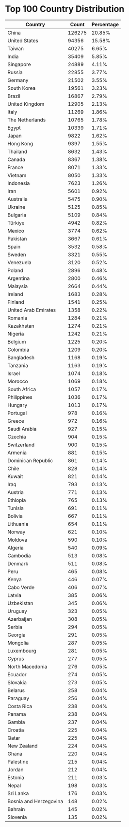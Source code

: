 # Top 100 Country Distribution
| Country | Count | Percentage |
|----|----|----|
| China | 126275 | 20.85% |
| United States | 94356 | 15.58% |
| Taiwan | 40275 | 6.65% |
| India | 35409 | 5.85% |
| Singapore | 24889 | 4.11% |
| Russia | 22855 | 3.77% |
| Germany | 21502 | 3.55% |
| South Korea | 19561 | 3.23% |
| Brazil | 16867 | 2.79% |
| United Kingdom | 12905 | 2.13% |
| Italy | 11269 | 1.86% |
| The Netherlands | 10765 | 1.78% |
| Egypt | 10339 | 1.71% |
| Japan | 9822 | 1.62% |
| Hong Kong | 9397 | 1.55% |
| Thailand | 8632 | 1.43% |
| Canada | 8367 | 1.38% |
| France | 8071 | 1.33% |
| Vietnam | 8050 | 1.33% |
| Indonesia | 7623 | 1.26% |
| Iran | 5601 | 0.92% |
| Australia | 5475 | 0.90% |
| Ukraine | 5125 | 0.85% |
| Bulgaria | 5109 | 0.84% |
| Türkiye | 4942 | 0.82% |
| Mexico | 3774 | 0.62% |
| Pakistan | 3667 | 0.61% |
| Spain | 3532 | 0.58% |
| Sweden | 3321 | 0.55% |
| Venezuela | 3120 | 0.52% |
| Poland | 2896 | 0.48% |
| Argentina | 2800 | 0.46% |
| Malaysia | 2664 | 0.44% |
| Ireland | 1683 | 0.28% |
| Finland | 1541 | 0.25% |
| United Arab Emirates | 1358 | 0.22% |
| Romania | 1284 | 0.21% |
| Kazakhstan | 1274 | 0.21% |
| Nigeria | 1242 | 0.21% |
| Belgium | 1225 | 0.20% |
| Colombia | 1209 | 0.20% |
| Bangladesh | 1168 | 0.19% |
| Tanzania | 1163 | 0.19% |
| Israel | 1074 | 0.18% |
| Morocco | 1069 | 0.18% |
| South Africa | 1057 | 0.17% |
| Philippines | 1036 | 0.17% |
| Hungary | 1013 | 0.17% |
| Portugal | 978 | 0.16% |
| Greece | 972 | 0.16% |
| Saudi Arabia | 927 | 0.15% |
| Czechia | 904 | 0.15% |
| Switzerland | 900 | 0.15% |
| Armenia | 881 | 0.15% |
| Dominican Republic | 861 | 0.14% |
| Chile | 828 | 0.14% |
| Kuwait | 821 | 0.14% |
| Iraq | 793 | 0.13% |
| Austria | 771 | 0.13% |
| Ethiopia | 765 | 0.13% |
| Tunisia | 691 | 0.11% |
| Bolivia | 667 | 0.11% |
| Lithuania | 654 | 0.11% |
| Norway | 621 | 0.10% |
| Moldova | 590 | 0.10% |
| Algeria | 540 | 0.09% |
| Cambodia | 513 | 0.08% |
| Denmark | 511 | 0.08% |
| Peru | 465 | 0.08% |
| Kenya | 446 | 0.07% |
| Cabo Verde | 406 | 0.07% |
| Latvia | 385 | 0.06% |
| Uzbekistan | 345 | 0.06% |
| Uruguay | 323 | 0.05% |
| Azerbaijan | 308 | 0.05% |
| Serbia | 294 | 0.05% |
| Georgia | 291 | 0.05% |
| Mongolia | 287 | 0.05% |
| Luxembourg | 281 | 0.05% |
| Cyprus | 277 | 0.05% |
| North Macedonia | 276 | 0.05% |
| Ecuador | 274 | 0.05% |
| Slovakia | 273 | 0.05% |
| Belarus | 258 | 0.04% |
| Paraguay | 256 | 0.04% |
| Costa Rica | 238 | 0.04% |
| Panama | 238 | 0.04% |
| Gambia | 237 | 0.04% |
| Croatia | 225 | 0.04% |
| Qatar | 225 | 0.04% |
| New Zealand | 224 | 0.04% |
| Ghana | 220 | 0.04% |
| Palestine | 215 | 0.04% |
| Jordan | 212 | 0.04% |
| Estonia | 211 | 0.03% |
| Nepal | 198 | 0.03% |
| Sri Lanka | 176 | 0.03% |
| Bosnia and Herzegovina | 148 | 0.02% |
| Bahrain | 145 | 0.02% |
| Slovenia | 135 | 0.02% |
